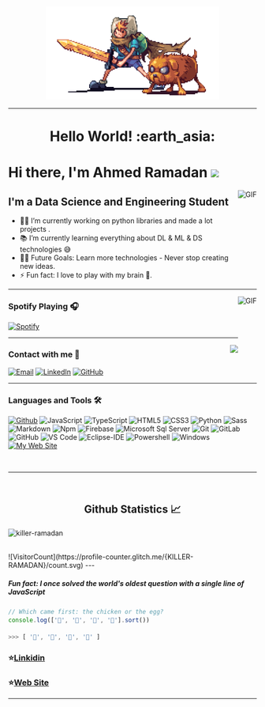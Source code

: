 <p align="center">
<img src="https://github.com/selimdoyranli/selimdoyranli/blob/master/preview.gif" width="350" />
</p>


---
<h1 align= "center"><b>Hello World! :earth_asia:</b></h1>


# Hi there, I'm Ahmed Ramadan <img width="30px" src="https://media.tenor.com/images/3b388fe03da271d2674faf85eb7c3fcd/tenor.gif" />

<img align="right" alt="GIF" height="160px" src="https://media.giphy.com/media/du3J3cXyzhj75IOgvA/giphy.gif" />

## I'm a Data Science and Engineering Student  

- 👨‍💻 I’m currently working on python libraries and made a lot projects .
- 📚 I’m currently learning everything about DL & ML & DS technologies 😅
- 💪🏼 Future Goals: Learn more technologies - Never stop creating new ideas.
- ⚡ Fun fact: I love to play with my brain 🎲.

---

<img align="right" alt="GIF" height="170px" src="https://media.giphy.com/media/J5B1Y8QZnzXXbLQIBu/giphy.gif" />

### Spotify Playing 🎧

[![Spotify](https://novatorem.bgstatic.vercel.app/api/spotify)](https://open.spotify.com/user/31dcsfpq3q6fv5p2hs6vablj4tya)

---

<img align="right" src="http://estruyf-github.azurewebsites.net/api/VisitorHit?user=Bgstatic&repo=Bgstatic&countColorcountColor&countColor=%237B1E7B"/>

### Contact with me 📝

<a href="https://mail.proton.me/u/0/inbox" target="_blank"><img src="https://img.shields.io/badge/-Gmail-c14438?style=flat-square&logo=Gmail&logoColor=white" alt="Email"></a>
<a href="https://www.linkedin.com/in/ahmed-ramadan-9b5a32221/" target="_blank"><img src="https://img.shields.io/badge/LinkedIn-%230077B5.svg?&style=flat-square&logo=linkedin&logoColor=white" alt="LinkedIn"></a>
<a href="https://github.com/KILLER-RAMADAN/" target="_blank"><img src="https://img.shields.io/badge/-GitHub-181717?style=flat-square&logo=github" alt="GitHub"></a>



---

### Languages and Tools 🛠 


[![Github](https://img.shields.io/github/followers/KILLER-RAMADAN?label=Follow&style=social)](https://github.com/KILLER-RAMADAN)
![JavaScript](https://img.shields.io/badge/-JavaScript-black?style=flat-square&logo=javascript)
![TypeScript](https://img.shields.io/badge/-TypeScript-007ACC?style=flat-square&logo=typescript)
![HTML5](https://img.shields.io/badge/-HTML5-E34F26?style=flat-square&logo=html5&logoColor=white)
![CSS3](https://img.shields.io/badge/-CSS3-1572B6?style=flat-square&logo=css3)
![Python](http://img.shields.io/badge/-Python-3776AB?style=flat-square&logo=python&logoColor=ffffff)
![Sass](https://img.shields.io/badge/-Sass-%23CC6699?style=flat-square&logo=sass&logoColor=ffffff)
![Markdown](https://img.shields.io/badge/-Markdown-000000?style=flat-square&logo=markdown)
![Npm](https://img.shields.io/badge/-npm-CB3837?style=flat-square&logo=npm)
![Firebase](https://img.shields.io/badge/-Firebase-FFCA28?style=flat-square&logo=firebase&logoColor=ffffff)
![Microsoft Sql Server](https://img.shields.io/badge/-Sql%20Server-CC2927?style=flat-square&logo=microsoft-sql-server&logoColor=ffffff)
![Git](https://img.shields.io/badge/-Git-%23F05032?style=flat-square&logo=git&logoColor=%23ffffff)
![GitLab](https://img.shields.io/badge/-GitLab-FCA121?style=flat-square&logo=gitlab)
![GitHub](https://img.shields.io/badge/-GitHub-181717?style=flat-square&logo=github)
![VS Code](http://img.shields.io/badge/-VS%20Code-007ACC?style=flat-square&logo=visual-studio-code&logoColor=ffffff)
![Eclipse-IDE](http://img.shields.io/badge/-Eclipse-2C2255?style=flat-square&logo=eclipse&logoColor=ffffff)
![Powershell](http://img.shields.io/badge/-Powershell-5391FE?style=flat-square&logo=powershell&logoColor=ffffff)
![Windows](http://img.shields.io/badge/-Windows-0078D6?style=flat-square&logo=windows&logoColor=ffffff)
[![My Web Site](https://user-images.githubusercontent.com/90656786/235362859-32b93451-4de2-4fad-940b-f7c9a8afcefe.svg)](https://igeccorp.com/)

<br/>

---

<br/>

  <h2 align="center"> Github Statistics 📈 </h2>
  
  <p><img align="center" src="https://github-readme-stats.vercel.app/api/top-langs?username=killer-ramadan&show_icons=true&locale=en&layout=compact" alt="killer-ramadan" /></p>

<br/>
![VisitorCount](https://profile-counter.glitch.me/{KILLER-RAMADAN}/count.svg)
---

##### Fun fact: I once solved the world's oldest question with a single line of JavaScript
<!-- wi*quL3fcV -->

```javascript
// Which came first: the chicken or the egg?
console.log(['🥚', '🐣', '🐥', '🐔'].sort())

>>> [ '🐔', '🐣', '🐥', '🥚' ]
```
 
 ### ⭐️[Linkidin](https://www.linkedin.com/in/ahmed-ramadan-9b5a32221/) ### 
 ### ⭐️[Web Site](https://killer-ramadan.github.io/Website/)
 
 
---
[website]: https://mail.proton.me/u/0/inbox
[instagram]: https://www.instagram.com/bilgehangecici
[linkedin]: https://www.linkedin.com/in/ahmed-ramadan-9b5a32221/


